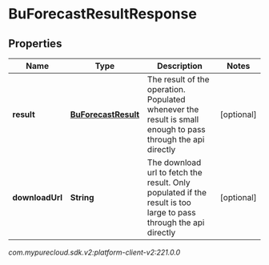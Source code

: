 # BuForecastResultResponse


## Properties

| Name | Type | Description | Notes |
| ------------ | ------------- | ------------- | ------------- |
| **result** | [**BuForecastResult**](BuForecastResult) | The result of the operation.  Populated whenever the result is small enough to pass through the api directly |  [optional] |
| **downloadUrl** | **String** | The download url to fetch the result.  Only populated if the result is too large to pass through the api directly |  [optional] |




_com.mypurecloud.sdk.v2:platform-client-v2:221.0.0_
